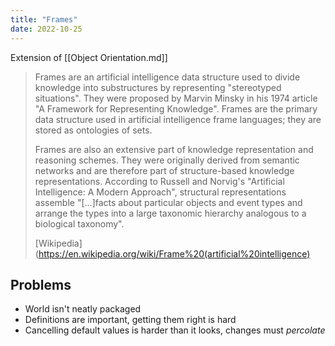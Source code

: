 ```yaml
---
title: "Frames"
date: 2022-10-25
---
```


Extension of [[Object Orientation.md]]

> Frames are an artificial intelligence data structure used to divide knowledge into substructures by representing "stereotyped situations". They were proposed by Marvin Minsky in his 1974 article "A Framework for Representing Knowledge". Frames are the primary data structure used in artificial intelligence frame languages; they are stored as ontologies of sets.
>
> Frames are also an extensive part of knowledge representation and reasoning schemes. They were originally derived from semantic networks and are therefore part of structure-based knowledge representations. According to Russell and Norvig's "Artificial Intelligence: A Modern Approach", structural representations assemble "[...]facts about particular objects and event types and arrange the types into a large taxonomic hierarchy analogous to a biological taxonomy".
>
> [Wikipedia](https://en.wikipedia.org/wiki/Frame%20(artificial%20intelligence)

## Problems
* World isn't neatly packaged
* Definitions are important, getting them right is hard
* Cancelling default values is harder than it looks, changes must *percolate*
